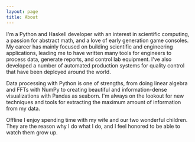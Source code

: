 ```yaml
---
layout: page
title: About
---
```


I'm a Python and Haskell developer with an interest in scientific computing, a
passion for abstract math, and a love of early generation game consoles.  My
career has mainly focused on building scientific and engineering applications,
leading me to have written many tools for engineers to process data, generate
reports, and control lab equipment.  I've also developed a number of automated
production systems for quality control that have been deployed around the world.

Data processing with Python is one of strengths, from doing linear algebra and
FFTs with NumPy to creating beautiful and information-dense visualizations with
Pandas as seaborn.  I'm always on the lookout for new techniques and tools for
extracting the maximum amount of information from my data.

Offline I enjoy spending time with my wife and our two wonderful children.  They
are the reason why I do what I do, and I feel honored to be able to watch them
grow up.
